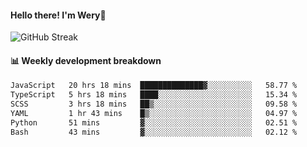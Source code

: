 #### Hello there! I'm Wery👋


![GitHub Streak](https://github-readme-streak-stats.herokuapp.com/?user=weryzebra-yue&theme=swift&hide_border=false&include_all_commits=true)



#### 📊 Weekly development breakdown
<!--START_SECTION:waka-->

```txt
JavaScript   20 hrs 18 mins  ██████████████▓░░░░░░░░░░   58.77 %
TypeScript   5 hrs 18 mins   ████░░░░░░░░░░░░░░░░░░░░░   15.34 %
SCSS         3 hrs 18 mins   ██▒░░░░░░░░░░░░░░░░░░░░░░   09.58 %
YAML         1 hr 43 mins    █▒░░░░░░░░░░░░░░░░░░░░░░░   04.97 %
Python       51 mins         ▓░░░░░░░░░░░░░░░░░░░░░░░░   02.51 %
Bash         43 mins         ▓░░░░░░░░░░░░░░░░░░░░░░░░   02.12 %
```

<!--END_SECTION:waka-->
